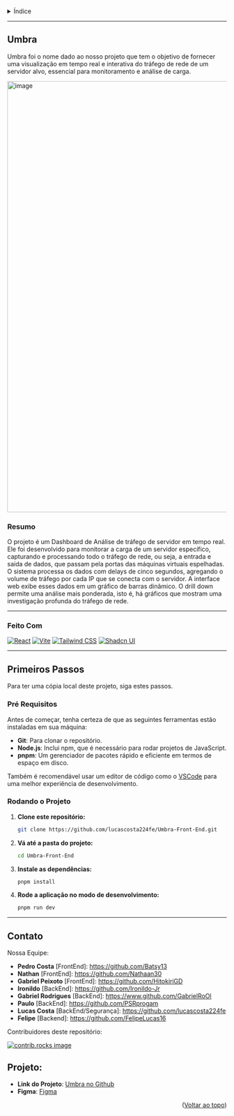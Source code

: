 <a id="readme-top"></a>

<br />
<details>
  <summary>Índice</summary>
  <ol>
    <li>
      <a href="#umbra">Umbra</a>
      <ul>
        <li><a href="#resumo">Resumo</a></li>
        <li><a href="#feito-com">Feito Com</a></li>
      </ul>
    </li>
    <li>
      <a href="primeiros-passos">Primeiros Passos</a>
      <ul>
        <li><a href="#pré-requisitos">Pré requisitos</a></li>
        <li><a href="#rodando-o-projeto">Rodando o Projeto</a></li>
      </ul>
    </li>
    <li><a href="#contato">Contato</a></li>
  </ol>
</details>

---

## Umbra

Umbra foi o nome dado ao nosso projeto que tem o objetivo de fornecer uma visualização em tempo real e interativa do tráfego de rede de um servidor alvo, essencial para monitoramento e análise de carga.

<img width="1901" height="989" alt="image" src="https://github.com/user-attachments/assets/53fea668-1b00-4ed2-8e6b-645e2080af3e" />

### Resumo

O projeto é um Dashboard de Análise de tráfego de servidor em tempo real. Ele foi desenvolvido para monitorar a carga de um servidor específico, capturando e processando todo o tráfego de rede, ou seja, a entrada e saída de dados, que passam pela portas das máquinas virtuais espelhadas.
O sistema processa os dados com delays de cinco segundos, agregando o volume de tráfego por cada IP que se conecta com o servidor. A interface web exibe esses dados em um gráfico de barras dinâmico. O drill down permite uma análise mais ponderada, isto é, há gráficos que mostram uma investigação profunda do tráfego de rede. 

---

### Feito Com

[![React][React.js]][React-url]
[![Vite][Vite]][Vite-url]
[![Tailwind CSS][Tailwindcss]][Tailwind-url]
[![Shadcn UI][Shadcn]][Shadcn-url]

---

## Primeiros Passos

Para ter uma cópia local deste projeto, siga estes passos.

### Pré Requisitos

Antes de começar, tenha certeza de que as seguintes ferramentas estão instaladas em sua máquina:

* **Git**: Para clonar o repositório.
* **Node.js**: Inclui npm, que é necessário para rodar projetos de JavaScript.
* **pnpm**: Um gerenciador de pacotes rápido e eficiente em termos de espaço em disco.

Também é recomendável usar um editor de código como o [VSCode](https://code.visualstudio.com/) para uma melhor experiência de desenvolvimento.
### Rodando o Projeto

1.  **Clone este repositório:**
    ```bash
    git clone https://github.com/lucascosta224fe/Umbra-Front-End.git
    ```
2.  **Vá até a pasta do projeto:**
    ```bash
    cd Umbra-Front-End
    ```
3.  **Instale as dependências:**
    ```bash
    pnpm install
    ```
4.  **Rode a aplicação no modo de desenvolvimento:**
    ```bash
    pnpm run dev
    ```

---

## Contato

Nossa Equipe:

* **Pedro Costa** [FrontEnd]: https://github.com/Batsy13
* **Nathan** [FrontEnd]: https://github.com/Nathaan30
* **Gabriel Peixoto** [FrontEnd]: https://github.com/HitokiriGD
* **Ironildo** [BackEnd]: https://github.com/Ironildo-Jr
* **Gabriel Rodrigues** [BackEnd]: https://www.github.com/GabrielRoOl
* **Paulo** [BackEnd]: https://github.com/PSRprogam
* **Lucas Costa** [BackEnd/Segurança]: https://github.com/lucascosta224fe
* **Felipe** [Backend]: https://github.com/FelipeLucas16

Contribuidores deste repositório:

<a href="https://github.com/lucascosta224fe/Umbra-Front-End/graphs/contributors">
  <img src="https://contrib.rocks/image?repo=lucascosta224fe/Umbra-Front-End" alt="contrib.rocks image" />
</a>


## Projeto:

* **Link do Projeto**: [Umbra no Github](https://github.com/lucascosta224fe/Umbra-Front-End.git)
* **Figma**: [Figma](https://www.figma.com/design/RCQpj5x2Dy3cVX0HkWhV8y/Umbra?node-id=1-6&t=zZeNSQqPfef6ctvN-1)

<p align="right">(<a href="#readme-top">Voltar ao topo</a>)</p>

[React.js]: https://img.shields.io/badge/React-20232A?style=for-the-badge&logo=react&logoColor=61DAFB
[Vite]: https://img.shields.io/badge/Vite-646CFF?style=for-the-badge&logo=Vite&logoColor=white
[Vite-url]: https://vite.dev/
[Tailwindcss]: https://img.shields.io/badge/Tailwind_CSS-grey?style=for-the-badge&logo=tailwind-css&logoColor=38B2AC
[Tailwind-url]: https://tailwindcss.com/
[React-url]: https://reactjs.org/
[Shadcn]: https://img.shields.io/badge/shadcn%2Fui-000?logo=shadcnui&logoColor=fff&style=for-the-badge
[Shadcn-url]: https://ui.shadcn.com


